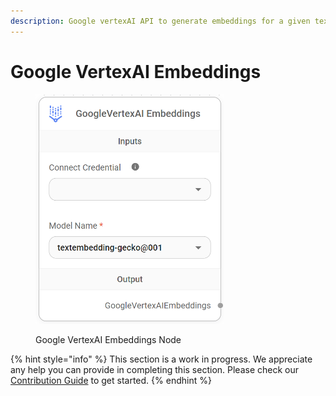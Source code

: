 ```yaml
---
description: Google vertexAI API to generate embeddings for a given text.
---
```


# Google VertexAI Embeddings

<figure><img src="../../../.gitbook/assets/image (8) (1) (1) (1) (1) (1).png" alt="" width="301"><figcaption><p>Google VertexAI Embeddings Node</p></figcaption></figure>

{% hint style="info" %}
This section is a work in progress. We appreciate any help you can provide in completing this section. Please check our [Contribution Guide](broken-reference) to get started.
{% endhint %}
